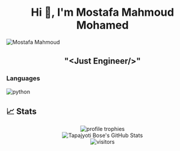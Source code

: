 <h1 align = "center"> Hi 👋, I'm Mostafa Mahmoud Mohamed </h1>
<p align="left"> <img src="https://komarev.com/ghpvc/?username=mostafa-shoman&label=Profile%20views&color=0e75b6&style=flat" alt="Mostafa Mahmoud" /> </p>
<h2 align="center">"&ltJust Engineer/&gt"</h2>


### Languages


![python](https://img.shields.io/badge/Python-3776AB?style=for-the-badge&logo=python&logoColor=white)

## 📈 Stats

<div align="center">
    <img src="https://github-profile-trophy.vercel.app/?username=ruppysuppy&row=1&column=6&margin-h=8&theme=darkhub&count_private=true&margin-w=15&no-frame=true" alt="profile trophies" />
    <br />
    <img src="https://github-readme-stats.vercel.app/api?username=ruppysuppy&show_icons=true&hide_border=true" alt="Tapajyoti Bose's GitHub Stats">
    <br />
    <img src="https://visitor-badge.laobi.icu/badge?page_id=ruppysuppy.ruppysuppy" alt="visitors">
</div>
<!--
**mostafa-shoman/mostafa-shoman** is a ✨ _special_ ✨ repository because its `README.md` (this file) appears on your GitHub profile.

Here are some ideas to get you started:

- 🔭 I’m currently working on ... [application name](app link on github)
- 🌱 I’m currently learning ... **Mobile Development**
- 👯 I’m looking to collaborate on ...
- 🤔 I’m looking for help with ...
- 💬 Ask me about ...
- 📫 How to reach me: ...
- 😄 Pronouns: ...
- ⚡ Fun fact: ...
-->
## 🔗 Connect with me:

[![linked-in](https://img.shields.io/badge/Linked_In-0077B5?style=for-the-badge&logo=LinkedIn&logoColor=white)](https://www.linkedin.com/in/mostafa-mahmoud-shoman/)
[![github](https://img.shields.io/badge/GitHub-000000?style=for-the-badge&logo=GitHub&logoColor=white)](https://github.com/mostafa-shoman)
[![gmail](https://img.shields.io/badge/Gmail-D14836?style=for-the-badge&logo=Gmail&logoColor=white)](mailto:mshoman01020@gmail.com)
